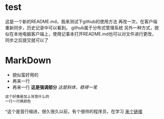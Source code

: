 ﻿# test
这是一个新的README.md，我来测试下github的使用方法
再改一次，在客户端重新同步，历史记录中可以看到。
github属于分布式管理系统
另外一种方式，貌似在本地电脑客户端上，使用记事本打开README.md也可以对文件进行更改，
同步之后提交就可以了
# MarkDown
- 貌似蛮好用的
- 再来一行
- 再来一行
**这是强调部分**
*这是斜体，稳得一笔*
```sh
这个好像是加上背景什么的
一行一行换颜色
```
^这个是首行缩进，很久很久以前，有个很帅的程序员，在学习
[来个链接](www.baidu.com)

